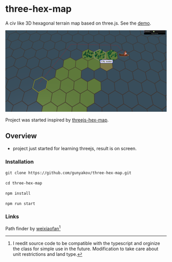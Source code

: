 # three-hex-map

A civ like 3D hexagonal terrain map based on three.js. See the [demo](https://gunyakov.github.io/three-hex-map/public/index.html).

![Screenshot](public/main.png)

Project was started inspired by [threejs-hex-map](https://github.com/Bunkerbewohner/threejs-hex-map).

## Overview

* project just started for learning threejs, result is on screen.

### Installation

```
git clone https://github.com/gunyakov/three-hex-map.git

cd three-hex-map

npm install

npm run start
```

### Links

Path finder by [weixiaofan](https://github.com/weixiaofan/hexpath)[^1]

[^1]: I reedit source code to be compatible with the typescript and orginize the class for simple use in the future. Modification to take care about unit restrictions and land type. 